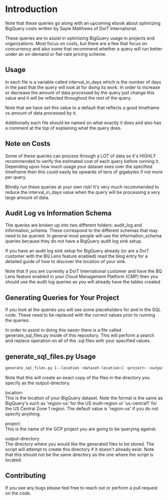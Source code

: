 # Introduction

Note that these queries go along with an upcoming ebook about optimizing BigQuery
costs written by Sayle Matthews of DoiT International.

These queries are to assist in optimizing BigQuery usage in projects and organizations.
Most focus on costs, but there are a few that focus on concurrency and also some that
recommend whether a query will run better under an on-demand or flat-rate pricing scheme.

## Usage

In each file is a variable called interval_in_days which is the number of days in the past
that the query will look at for doing its work. In order to increase or decrease the amount of
data processed by the query just change this value and it will be reflected throughout the 
rest of the query.

Note that we have set this value to a default that reflects a good timeframe vs amount of
data processed by it.

Additionally each file should be named on what exactly it does and also has a comment at
the top of explaining what the query does.

## Note on Costs

Some of these queries can process through a LOT of data so it's HIGHLY recommended to
verify the estimated cost of each query before running it. Depending upon how much
usage your dataset sees over the specified timeframe then this could easily be upwards
of tens of gigabytes if not more per query.

Blindly run these queries at your own risk! It's very much recommended to reduce the
interval_in_days value when the query will be processing a very large amount of data.

## Audit Log vs Information Schema

The queries are broken up into two different folders: audit_log and information_schema.
These correspond to the different schemas that may need to be queried. In general most
people will use the information_schema queries because they do not have a BigQuery audit
log sink setup.

If you have an audit log sink setup for BigQuery already (or are a DoiT customer with the
BQ Lens feature enabled) read the blog entry for a detailed guide of how to discover the
location of your sink.

Note that if you are currently a DoiT International customer and have the BQ Lens feature enabled
in your Cloud Management Platform (CMP) then you should use the audit log queries as you will
already have the tables created

## Generating Queries for Your Project

If you look at the queries you will see some placeholders for <project-name>
and <dataset-region> in the SQL code. These need to be replaced with the
correct values prior to running the queries.

In order to assist in doing this easier there is a file called generate_sql_files.py
inside of this repository. This will perform a search and replace operation on all of
the .sql files with your specified values.

## generate_sql_files.py Usage

```bash
generate_sql_files.py [--location <dataset-location>] <project> <output-directory>
```

Note that this will create an exact copy of the files in the directory you specify
as the output-directory.

location:  
This is the location of your BigQuery dataset. Note the format is the same as BigQuery's such
as 'region-us' for the US multi-region or 'us-central1' for the US Central Zone 1 region. The
default value is 'region-us' if you do not specify anything.

project:  
This is the name of the GCP project you are going to be querying against.

output-directory:  
The directory where you would like the generated files to be stored. The script will
attempt to create this directory if it doesn't already exist. Note that this should not
be the same directory as the one where the script is located.

## Contributing
If you see any bugs please feel free to reach out or perform a pull request on the code.
